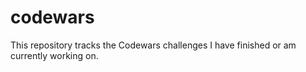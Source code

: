 # codewars
This repository tracks the Codewars challenges I have finished or am currently working on.
